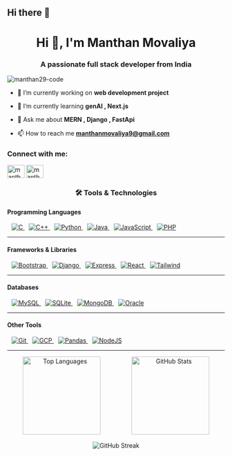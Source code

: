 ## Hi there 👋
<h1 align="center">Hi 👋, I'm Manthan Movaliya</h1>
<h3 align="center">A passionate full stack developer from India</h3>

<p align="left"> <img src="https://komarev.com/ghpvc/?username=manthan29-code&label=Profile%20views&color=0e75b6&style=flat" alt="manthan29-code" /> </p>

- 🔭 I’m currently working on **web development project**

- 🌱 I’m currently learning **genAI , Next.js**

- 💬 Ask me about **MERN , Django , FastApi**

- 📫 How to reach me **manthanmovaliya9@gmail.com**

<h3 align="left">Connect with me:</h3>
<p align="left">
<a href="https://www.linkedin.com/in/manthan-movaliya-0601a3287" target="blank"><img align="center" src="https://raw.githubusercontent.com/rahuldkjain/github-profile-readme-generator/master/src/images/icons/Social/linked-in-alt.svg" alt="manthan-movaliya" height="30" width="40" /></a>
<a href="https://www.leetcode.com/manthan_movaliya" target="blank"><img align="center" src="https://raw.githubusercontent.com/rahuldkjain/github-profile-readme-generator/master/src/images/icons/Social/leet-code.svg" alt="manthan_movaliya" height="30" width="40" /></a>
</p>

<h3 align="center">🛠️ Tools & Technologies</h3>

<!-- Programming Languages -->
<h4>Programming Languages</h4>
<p align="left">
  <a href="https://www.cprogramming.com/" target="_blank" rel="noreferrer">
    <img style="margin-left: 10px;" src="https://img.shields.io/badge/C-A8B9CC?style=for-the-badge&logo=c&logoColor=white" alt="C"/>
  </a>
  <a href="https://www.w3schools.com/cpp/" target="_blank" rel="noreferrer">
    <img style="margin-left: 10px;" src="https://img.shields.io/badge/C++-00599C?style=for-the-badge&logo=cplusplus&logoColor=white" alt="C++"/>
  </a>
  <a href="https://www.python.org" target="_blank" rel="noreferrer">
    <img style="margin-left: 10px;" src="https://img.shields.io/badge/Python-3776AB?style=for-the-badge&logo=python&logoColor=white" alt="Python"/>
  </a>
  <a href="https://www.java.com" target="_blank" rel="noreferrer">
    <img style="margin-left: 10px;" src="https://img.shields.io/badge/Java-007396?style=for-the-badge&logo=java&logoColor=white" alt="Java"/>
  </a>
  <a href="https://developer.mozilla.org/en-US/docs/Web/JavaScript" target="_blank" rel="noreferrer">
    <img style="margin-left: 10px;" src="https://img.shields.io/badge/JavaScript-F7DF1E?style=for-the-badge&logo=javascript&logoColor=black" alt="JavaScript"/>
  </a>
  <a href="https://www.php.net/" target="_blank" rel="noreferrer">
    <img style="margin-left: 10px;" src="https://img.shields.io/badge/PHP-777BB4?style=for-the-badge&logo=php&logoColor=white" alt="PHP"/>
  </a>
</p>
<hr/>

<!-- Frameworks & Libraries -->
<h4>Frameworks & Libraries</h4>
<p align="left">
  <a href="https://getbootstrap.com" target="_blank" rel="noreferrer">
    <img style="margin-left: 10px;" src="https://img.shields.io/badge/Bootstrap-7952B3?style=for-the-badge&logo=bootstrap&logoColor=white" alt="Bootstrap"/>
  </a>
  <a href="https://www.djangoproject.com/" target="_blank" rel="noreferrer">
    <img style="margin-left: 10px;" src="https://img.shields.io/badge/Django-092E20?style=for-the-badge&logo=django&logoColor=white" alt="Django"/>
  </a>
  <a href="https://expressjs.com" target="_blank" rel="noreferrer">
    <img style="margin-left: 10px;" src="https://img.shields.io/badge/Express.js-000000?style=for-the-badge&logo=express&logoColor=white" alt="Express"/>
  </a>
  <a href="https://reactjs.org/" target="_blank" rel="noreferrer">
    <img style="margin-left: 10px;" src="https://img.shields.io/badge/React-20232A?style=for-the-badge&logo=react&logoColor=61DAFB" alt="React"/>
  </a>
  <a href="https://tailwindcss.com/" target="_blank" rel="noreferrer">
    <img style="margin-left: 10px;" src="https://img.shields.io/badge/Tailwind_CSS-38B2AC?style=for-the-badge&logo=tailwind-css&logoColor=white" alt="Tailwind"/>
  </a>
</p>
<hr/>

<!-- Databases -->
<h4>Databases</h4>
<p align="left">
  <a href="https://www.mysql.com/" target="_blank" rel="noreferrer">
    <img style="margin-left: 10px;" src="https://img.shields.io/badge/MySQL-4479A1?style=for-the-badge&logo=mysql&logoColor=white" alt="MySQL"/>
  </a>
  <a href="https://www.sqlite.org/" target="_blank" rel="noreferrer">
    <img style="margin-left: 10px;" src="https://img.shields.io/badge/SQLite-003B57?style=for-the-badge&logo=sqlite&logoColor=white" alt="SQLite"/>
  </a>
  <a href="https://www.mongodb.com/" target="_blank" rel="noreferrer">
    <img style="margin-left: 10px;" src="https://img.shields.io/badge/MongoDB-47A248?style=for-the-badge&logo=mongodb&logoColor=white" alt="MongoDB"/>
  </a>
  <a href="https://www.oracle.com/" target="_blank" rel="noreferrer">
    <img style="margin-left: 10px;" src="https://img.shields.io/badge/Oracle-F80000?style=for-the-badge&logo=oracle&logoColor=white" alt="Oracle"/>
  </a>
</p>
<hr/>

<!-- Other Tools -->
<h4>Other Tools</h4>
<p align="left">
  <a href="https://git-scm.com/" target="_blank" rel="noreferrer">
    <img style="margin-left: 10px;" src="https://img.shields.io/badge/Git-F05032?style=for-the-badge&logo=git&logoColor=white" alt="Git"/>
  </a>
  <a href="https://cloud.google.com" target="_blank" rel="noreferrer">
    <img style="margin-left: 10px;" src="https://img.shields.io/badge/Google%20Cloud-4285F4?style=for-the-badge&logo=google-cloud&logoColor=white" alt="GCP"/>
  </a>
  <a href="https://pandas.pydata.org/" target="_blank" rel="noreferrer">
    <img style="margin-left: 10px;" src="https://img.shields.io/badge/Pandas-150458?style=for-the-badge&logo=pandas&logoColor=white" alt="Pandas"/>
  </a>
  <a href="https://nodejs.org" target="_blank" rel="noreferrer">
    <img style="margin-left: 10px;" src="https://img.shields.io/badge/Node.js-339933?style=for-the-badge&logo=node.js&logoColor=white" alt="NodeJS"/>
  </a>
</p>
<hr/>

<div align="center">

  <!-- Row 1: Languages + GitHub Stats -->
  <div style="display: flex; justify-content: space-around; align-items: center; flex-wrap: wrap; width: 100%;">
    <img src="https://github-readme-stats.vercel.app/api/top-langs?username=manthan29-code&show_icons=true&locale=en&layout=compact" alt="Top Languages" height="180"/>
    <img src="https://github-readme-stats.vercel.app/api?username=manthan29-code&show_icons=true&locale=en" alt="GitHub Stats" height="180"/>
  </div>

  <br>

  <!-- Row 2: Streak Stats -->
  <img src="https://github-readme-streak-stats.herokuapp.com/?user=manthan29-code&" alt="GitHub Streak" />

</div>


